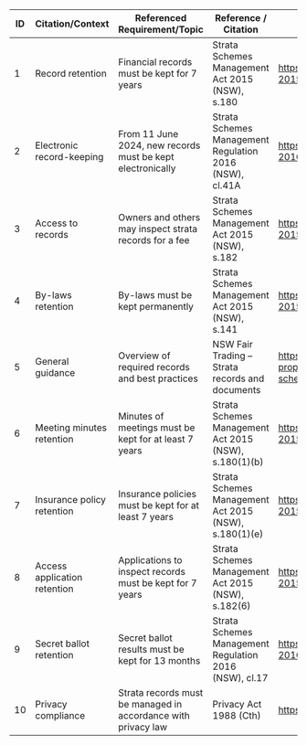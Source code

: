 | ID | Citation/Context | Referenced Requirement/Topic | Reference / Citation | Notes / Link |
|----|------------------|-----------------------------|----------------------|--------------|
| 1  | Record retention | Financial records must be kept for 7 years | Strata Schemes Management Act 2015 (NSW), s.180 | https://legislation.nsw.gov.au/view/html/inforce/current/act-2015-050#sec.180 |
| 2  | Electronic record-keeping | From 11 June 2024, new records must be kept electronically | Strata Schemes Management Regulation 2016 (NSW), cl.41A | https://legislation.nsw.gov.au/view/html/inforce/current/sl-2016-0501#sec.41A |
| 3  | Access to records | Owners and others may inspect strata records for a fee | Strata Schemes Management Act 2015 (NSW), s.182 | https://legislation.nsw.gov.au/view/html/inforce/current/act-2015-050#sec.182 |
| 4  | By-laws retention | By-laws must be kept permanently | Strata Schemes Management Act 2015 (NSW), s.141 | https://legislation.nsw.gov.au/view/html/inforce/current/act-2015-050#sec.141 |
| 5  | General guidance | Overview of required records and best practices | NSW Fair Trading – Strata records and documents | https://www.fairtrading.nsw.gov.au/housing-and-property/strata-and-community-living/strata-schemes/strata-records-and-documents |
| 6  | Meeting minutes retention | Minutes of meetings must be kept for at least 7 years | Strata Schemes Management Act 2015 (NSW), s.180(1)(b) | https://legislation.nsw.gov.au/view/html/inforce/current/act-2015-050#sec.180 |
| 7  | Insurance policy retention | Insurance policies must be kept for at least 7 years | Strata Schemes Management Act 2015 (NSW), s.180(1)(e) | https://legislation.nsw.gov.au/view/html/inforce/current/act-2015-050#sec.180 |
| 8  | Access application retention | Applications to inspect records must be kept for 7 years | Strata Schemes Management Act 2015 (NSW), s.182(6) | https://legislation.nsw.gov.au/view/html/inforce/current/act-2015-050#sec.182 |
| 9  | Secret ballot retention | Secret ballot results must be kept for 13 months | Strata Schemes Management Regulation 2016 (NSW), cl.17 | https://legislation.nsw.gov.au/view/html/inforce/current/sl-2016-0501#sec.17 |
| 10 | Privacy compliance | Strata records must be managed in accordance with privacy law | Privacy Act 1988 (Cth) | https://www.oaic.gov.au/privacy/the-privacy-act/ |
